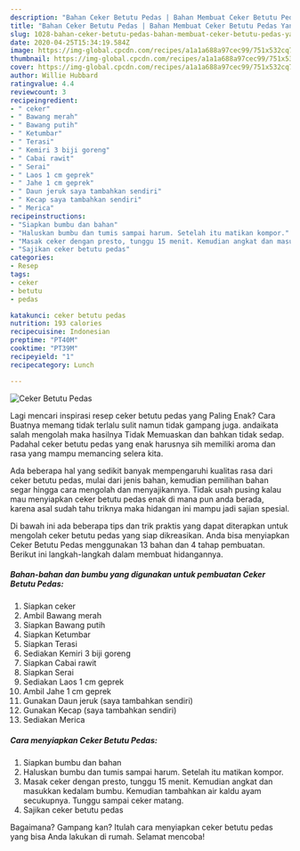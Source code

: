```yaml
---
description: "Bahan Ceker Betutu Pedas | Bahan Membuat Ceker Betutu Pedas Yang Sedap"
title: "Bahan Ceker Betutu Pedas | Bahan Membuat Ceker Betutu Pedas Yang Sedap"
slug: 1028-bahan-ceker-betutu-pedas-bahan-membuat-ceker-betutu-pedas-yang-sedap
date: 2020-04-25T15:34:19.584Z
image: https://img-global.cpcdn.com/recipes/a1a1a688a97cec99/751x532cq70/ceker-betutu-pedas-foto-resep-utama.jpg
thumbnail: https://img-global.cpcdn.com/recipes/a1a1a688a97cec99/751x532cq70/ceker-betutu-pedas-foto-resep-utama.jpg
cover: https://img-global.cpcdn.com/recipes/a1a1a688a97cec99/751x532cq70/ceker-betutu-pedas-foto-resep-utama.jpg
author: Willie Hubbard
ratingvalue: 4.4
reviewcount: 3
recipeingredient:
- " ceker"
- " Bawang merah"
- " Bawang putih"
- " Ketumbar"
- " Terasi"
- " Kemiri 3 biji goreng"
- " Cabai rawit"
- " Serai"
- " Laos 1 cm geprek"
- " Jahe 1 cm geprek"
- " Daun jeruk saya tambahkan sendiri"
- " Kecap saya tambahkan sendiri"
- " Merica"
recipeinstructions:
- "Siapkan bumbu dan bahan"
- "Haluskan bumbu dan tumis sampai harum. Setelah itu matikan kompor."
- "Masak ceker dengan presto, tunggu 15 menit. Kemudian angkat dan masukkan kedalam bumbu. Kemudian tambahkan air kaldu ayam secukupnya. Tunggu sampai ceker matang."
- "Sajikan ceker betutu pedas"
categories:
- Resep
tags:
- ceker
- betutu
- pedas

katakunci: ceker betutu pedas 
nutrition: 193 calories
recipecuisine: Indonesian
preptime: "PT40M"
cooktime: "PT39M"
recipeyield: "1"
recipecategory: Lunch

---
```



![Ceker Betutu Pedas](https://img-global.cpcdn.com/recipes/a1a1a688a97cec99/751x532cq70/ceker-betutu-pedas-foto-resep-utama.jpg)

Lagi mencari inspirasi resep ceker betutu pedas yang Paling Enak? Cara Buatnya memang tidak terlalu sulit namun tidak gampang juga. andaikata salah mengolah maka hasilnya Tidak Memuaskan dan bahkan tidak sedap. Padahal ceker betutu pedas yang enak harusnya sih memiliki aroma dan rasa yang mampu memancing selera kita.



Ada beberapa hal yang sedikit banyak mempengaruhi kualitas rasa dari ceker betutu pedas, mulai dari jenis bahan, kemudian pemilihan bahan segar hingga cara mengolah dan menyajikannya. Tidak usah pusing kalau mau menyiapkan ceker betutu pedas enak di mana pun anda berada, karena asal sudah tahu triknya maka hidangan ini mampu jadi sajian spesial.


Di bawah ini ada beberapa tips dan trik praktis yang dapat diterapkan untuk mengolah ceker betutu pedas yang siap dikreasikan. Anda bisa menyiapkan Ceker Betutu Pedas menggunakan 13 bahan dan 4 tahap pembuatan. Berikut ini langkah-langkah dalam membuat hidangannya.

<!--inarticleads1-->

##### Bahan-bahan dan bumbu yang digunakan untuk pembuatan Ceker Betutu Pedas:

1. Siapkan  ceker
1. Ambil  Bawang merah
1. Siapkan  Bawang putih
1. Siapkan  Ketumbar
1. Siapkan  Terasi
1. Sediakan  Kemiri 3 biji goreng
1. Siapkan  Cabai rawit
1. Siapkan  Serai
1. Sediakan  Laos 1 cm geprek
1. Ambil  Jahe 1 cm geprek
1. Gunakan  Daun jeruk (saya tambahkan sendiri)
1. Gunakan  Kecap (saya tambahkan sendiri)
1. Sediakan  Merica




<!--inarticleads2-->

##### Cara menyiapkan Ceker Betutu Pedas:

1. Siapkan bumbu dan bahan
1. Haluskan bumbu dan tumis sampai harum. Setelah itu matikan kompor.
1. Masak ceker dengan presto, tunggu 15 menit. Kemudian angkat dan masukkan kedalam bumbu. Kemudian tambahkan air kaldu ayam secukupnya. Tunggu sampai ceker matang.
1. Sajikan ceker betutu pedas




Bagaimana? Gampang kan? Itulah cara menyiapkan ceker betutu pedas yang bisa Anda lakukan di rumah. Selamat mencoba!
